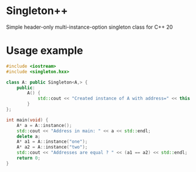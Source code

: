 # Singleton++
Simple header-only multi-instance-option singleton class for C++ 20

# Usage example
```c++
#include <iostream>
#include <singleton.hxx>

class A: public Singleton<A,> {
	public:
		A() {
			std::cout << "Created instance of A with address=" << this << std::endl;
		}
};

int main(void) {
	A* a = A::instance();
	std::cout << "Address in main: " << a << std::endl;
	delete a;
	A* a1 = A::instance("one");
	A* a2 = A::instance("two");
	std::cout << "Addresses are equal ? " << (a1 == a2) << std::endl;
	return 0;
}
```
